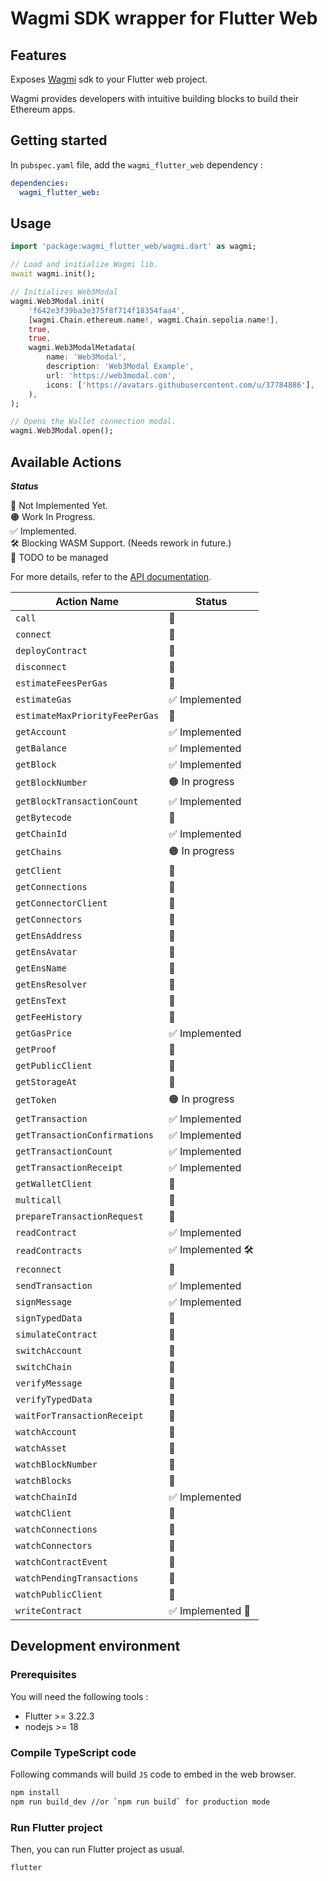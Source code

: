 # Wagmi SDK wrapper for Flutter Web

## Features

Exposes [Wagmi](https://wagmi.sh/) sdk to your Flutter web project.

Wagmi provides developers with intuitive building blocks to build their Ethereum apps.

## Getting started

In `pubspec.yaml` file, add the `wagmi_flutter_web` dependency :

```yaml
dependencies:
  wagmi_flutter_web:
```


## Usage


```dart
import 'package:wagmi_flutter_web/wagmi.dart' as wagmi;

// Load and initialize Wagmi lib.
await wagmi.init();

// Initializes Web3Modal
wagmi.Web3Modal.init(
    'f642e3f39ba3e375f8f714f18354faa4',
    [wagmi.Chain.ethereum.name!, wagmi.Chain.sepolia.name!],
    true,
    true,
    wagmi.Web3ModalMetadata(
        name: 'Web3Modal',
        description: 'Web3Modal Example',
        url: 'https://web3modal.com',
        icons: ['https://avatars.githubusercontent.com/u/37784886'],
    ),
);

// Opens the Wallet connection modal.
wagmi.Web3Modal.open();
```


## Available Actions

***Status***

🔴 Not Implemented Yet.\
🟠 Work In Progress.\
✅ Implemented.\
🛠️ Blocking WASM Support. (Needs rework in future.)\
📄 TODO to be managed 


For more details, refer to the [API documentation](https://wagmi.sh/core/api/actions).

| Action Name                    | Status          |
| ------------------------------ | --------------- |
| `call`                         | 🔴               |
| `connect`                      | 🔴               |
| `deployContract`               | 🔴               |
| `disconnect`                   | 🔴               |
| `estimateFeesPerGas`           | 🔴               |
| `estimateGas`                  | ✅ Implemented   |
| `estimateMaxPriorityFeePerGas` | 🔴               |
| `getAccount`                   | ✅ Implemented   |
| `getBalance`                   | ✅ Implemented   |
| `getBlock`                     | ✅ Implemented   |
| `getBlockNumber`               | 🟠 In progress   |
| `getBlockTransactionCount`     | ✅ Implemented   |
| `getBytecode`                  | 🔴               |
| `getChainId`                   | ✅ Implemented   |
| `getChains`                    | 🟠 In progress   |
| `getClient`                    | 🔴               |
| `getConnections`               | 🔴               |
| `getConnectorClient`           | 🔴               |
| `getConnectors`                | 🔴               |
| `getEnsAddress`                | 🔴               |
| `getEnsAvatar`                 | 🔴               |
| `getEnsName`                   | 🔴               |
| `getEnsResolver`               | 🔴               |
| `getEnsText`                   | 🔴               |
| `getFeeHistory`                | 🔴               |
| `getGasPrice`                  | ✅ Implemented   |
| `getProof`                     | 🔴               |
| `getPublicClient`              | 🔴               |
| `getStorageAt`                 | 🔴               |
| `getToken`                     | 🟠 In progress   |
| `getTransaction`               | ✅ Implemented   |
| `getTransactionConfirmations`  | ✅ Implemented   |
| `getTransactionCount`          | ✅ Implemented   |
| `getTransactionReceipt`        | ✅ Implemented   |
| `getWalletClient`              | 🔴               |
| `multicall`                    | 🔴               |
| `prepareTransactionRequest`    | 🔴               |
| `readContract`                 | ✅ Implemented   |
| `readContracts`                | ✅ Implemented 🛠️ |
| `reconnect`                    | 🔴               |
| `sendTransaction`              | ✅ Implemented   |
| `signMessage`                  | ✅ Implemented   |
| `signTypedData`                | 🔴               |
| `simulateContract`             | 🔴               |
| `switchAccount`                | 🔴               |
| `switchChain`                  | 🔴               |
| `verifyMessage`                | 🔴               |
| `verifyTypedData`              | 🔴               |
| `waitForTransactionReceipt`    | 🔴               |
| `watchAccount`                 | 🔴               |
| `watchAsset`                   | 🔴               |
| `watchBlockNumber`             | 🔴               |
| `watchBlocks`                  | 🔴               |
| `watchChainId`                 | ✅ Implemented   |
| `watchClient`                  | 🔴               |
| `watchConnections`             | 🔴               |
| `watchConnectors`              | 🔴               |
| `watchContractEvent`           | 🔴               |
| `watchPendingTransactions`     | 🔴               |
| `watchPublicClient`            | 🔴               |
| `writeContract`                | ✅ Implemented 📄 |


## Development environment

### Prerequisites

You will need the following tools :
- Flutter >= 3.22.3
- nodejs >= 18

### Compile TypeScript code

Following commands will build `JS` code to embed in the web browser.

```sh
npm install
npm run build_dev //or `npm run build` for production mode
``` 

### Run Flutter project

Then, you can run Flutter project as usual. 

```sh
flutter 
```
